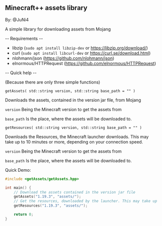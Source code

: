 ## Minecraft++ assets library
By: @JuNi4

A simple library for downloading assets from Mojang

-- Requirements --
  - libzip   (`sudo apt install libzip-dev` or https://libzip.org/download/)
  - curl     (`sudo apt install libcurl-dev` or https://curl.se/download.html)
  - nlohmann/json (https://github.com/nlohmann/json)
  - elnormous/HTTPRequest (https://github.com/elnormous/HTTPRequest)

-- Quick help --

(Because there are only three simple functions)

`getAssets( std::string version, std::string base_path = "" )`

Downloads the assets, contained in the version jar file, from Mojang

`version` Being the Minecraft version to get the assets from

`base_path` Is the place, where the assets will be downloaded to.


`getResources( std::string version, std::string base_path = "" )`

Downloads the Resources, the Minecraft launcher downloads. This may take up to 10 minutes or more, depending on your connection speed.

`version` Being the Minecraft version to get the assets from

`base_path` Is the place, where the assets will be downloaded to.

Quick Demo:
```cpp
#include <getAssets/getAssets.hpp>

int main() {
    // Download the assets contained in the version jar file
    getAssets("1.19.3", "assets/");
    // Get the resources, downloaded by the launcher. This may take up to 10 minutes or more
    getResources("1.19.3", "assets/");

    return 0;
}
```